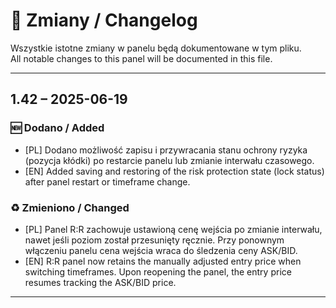 # 📜 Zmiany / Changelog

Wszystkie istotne zmiany w panelu będą dokumentowane w tym pliku.  
All notable changes to this panel will be documented in this file.

---

## 1.42 – 2025-06-19

### 🆕 Dodano / Added
- [PL] Dodano możliwość zapisu i przywracania stanu ochrony ryzyka (pozycja kłódki) po restarcie panelu lub zmianie interwału czasowego.  
- [EN] Added saving and restoring of the risk protection state (lock status) after panel restart or timeframe change.

### ♻️ Zmieniono / Changed
- [PL] Panel R:R zachowuje ustawioną cenę wejścia po zmianie interwału, nawet jeśli poziom został przesunięty ręcznie. Przy ponownym włączeniu panelu cena wejścia wraca do śledzenia ceny ASK/BID.  
- [EN] R:R panel now retains the manually adjusted entry price when switching timeframes. Upon reopening the panel, the entry price resumes tracking the ASK/BID price.

---
